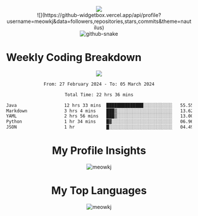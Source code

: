 

<div align="center">
  <div>
    <a href="https://blog.sunguoqi.com/">
      <img src="https://readme-typing-svg.demolab.com?font=Fira+Code&pause=1000&width=435&lines=Hi!&center=true&size=27" />
    </a>
  </div>
![](https://github-widgetbox.vercel.app/api/profile?username=meowkj&data=followers,repositories,stars,commits&theme=nautilus)
  
<br/>  

<!-- Snake Code Contribution Map 贪吃蛇代码贡献图 -->
  <picture>
    <source media="(prefers-color-scheme: dark)" srcset="https://cdn.jsdelivr.net/gh/sun0225SUN/sun0225SUN/profile-snake-contrib/github-contribution-grid-snake-dark.svg" />
    <source media="(prefers-color-scheme: light)" srcset="https://cdn.jsdelivr.net/gh/sun0225SUN/sun0225SUN/profile-snake-contrib/github-contribution-grid-snake.svg" />
    <img alt="github-snake" src="https://cdn.jsdelivr.net/gh/sun0225SUN/sun0225SUN/profile-snake-contrib/github-contribution-grid-snake-dark.svg" />
  </picture>
</div>

# Weekly Coding Breakdown
<div align="center">
  <picture>
  <source
    srcset="https://github-readme-stats.vercel.app/api/wakatime?username=sun0225SUN&layout=compact&text_color=f0f6fc&bg_color=00000000&hide_border=true&hide_title=true"
    media="(prefers-color-scheme: dark)"
  />
  <source
    srcset="https://github-readme-stats.vercel.app/api/wakatime?username=sun0225SUN&layout=compact&text_color=1f2328&bg_color=00000000&hide_border=true&hide_title=true"
    media="(prefers-color-scheme: light)"
  />
  <img src="https://github-readme-stats.vercel.app/api/wakatime?username=sun0225SUN&layout=compact&text_color=f0f6fc&bg_color=00000000&hide_border=true&hide_title=true" />
</picture>

</td></tr>
<!--START_SECTION:waka-->

```txt
From: 27 February 2024 - To: 05 March 2024

Total Time: 22 hrs 36 mins

Java                  12 hrs 33 mins  ██████████████░░░░░░░░░░░   55.55 %
Markdown              3 hrs 4 mins    ███▒░░░░░░░░░░░░░░░░░░░░░   13.62 %
YAML                  2 hrs 56 mins   ███▒░░░░░░░░░░░░░░░░░░░░░   13.00 %
Python                1 hr 34 mins    █▓░░░░░░░░░░░░░░░░░░░░░░░   06.96 %
JSON                  1 hr            █░░░░░░░░░░░░░░░░░░░░░░░░   04.49 %
```

<!--END_SECTION:waka-->

# My Profile Insights
<img src="https://github-readme-streak-stats.herokuapp.com/?user=meowkj" alt="meowkj" />

# My Top Languages
<img src="https://github-readme-stats.vercel.app/api/top-langs?username=meowkj&show_icons=true&locale=en&layout=compact" alt="meowkj">
</div>


